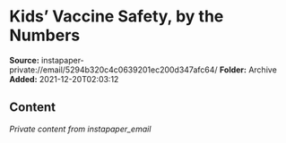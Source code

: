 # Kids’ Vaccine Safety, by the Numbers

**Source:** instapaper-private://email/5294b320c4c0639201ec200d347afc64/
**Folder:** Archive
**Added:** 2021-12-20T02:03:12




## Content
*Private content from instapaper_email*
